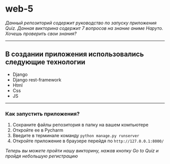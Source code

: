 # web-5
*Данный репозиторий содержит руководство по запуску приложения Quiz. Данная викторина содержит 7 вопросов на знание аниме Наруто. Хочешь проверить свои знания?*
__________________
## В создании приложения использовались следующие технологии
* Django
* Django rest-framework
* Html
* Css
* JS
____________________
### Как запустить приложения?
1. Сохраните файлы репозитория в папку на вашем компьютере
2. Откройте ее в Pycharm
3. Введите в терминале команду `python manage.py runserver`
4. Откройте приложение в браузере перейдя по `http://127.0.0.1:8000/` 
   
*Теперь вы можете пройти нашу викторину, нажав кнопку Go to Quiz и пройдя небольшую регистрацию*
